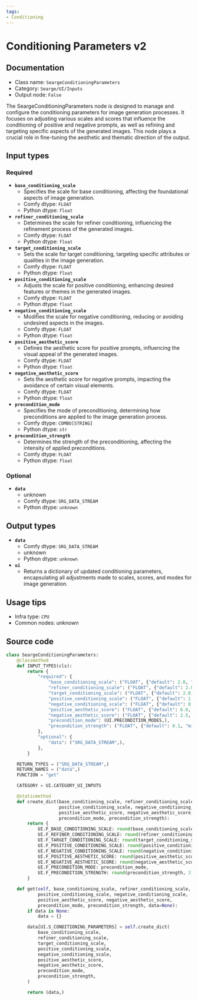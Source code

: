 ```yaml
---
tags:
- Conditioning
---
```


# Conditioning Parameters v2
## Documentation
- Class name: `SeargeConditioningParameters`
- Category: `Searge/UI/Inputs`
- Output node: `False`

The SeargeConditioningParameters node is designed to manage and configure the conditioning parameters for image generation processes. It focuses on adjusting various scales and scores that influence the conditioning of positive and negative prompts, as well as refining and targeting specific aspects of the generated images. This node plays a crucial role in fine-tuning the aesthetic and thematic direction of the output.
## Input types
### Required
- **`base_conditioning_scale`**
    - Specifies the scale for base conditioning, affecting the foundational aspects of image generation.
    - Comfy dtype: `FLOAT`
    - Python dtype: `float`
- **`refiner_conditioning_scale`**
    - Determines the scale for refiner conditioning, influencing the refinement process of the generated images.
    - Comfy dtype: `FLOAT`
    - Python dtype: `float`
- **`target_conditioning_scale`**
    - Sets the scale for target conditioning, targeting specific attributes or qualities in the image generation.
    - Comfy dtype: `FLOAT`
    - Python dtype: `float`
- **`positive_conditioning_scale`**
    - Adjusts the scale for positive conditioning, enhancing desired features or themes in the generated images.
    - Comfy dtype: `FLOAT`
    - Python dtype: `float`
- **`negative_conditioning_scale`**
    - Modifies the scale for negative conditioning, reducing or avoiding undesired aspects in the images.
    - Comfy dtype: `FLOAT`
    - Python dtype: `float`
- **`positive_aesthetic_score`**
    - Defines the aesthetic score for positive prompts, influencing the visual appeal of the generated images.
    - Comfy dtype: `FLOAT`
    - Python dtype: `float`
- **`negative_aesthetic_score`**
    - Sets the aesthetic score for negative prompts, impacting the avoidance of certain visual elements.
    - Comfy dtype: `FLOAT`
    - Python dtype: `float`
- **`precondition_mode`**
    - Specifies the mode of preconditioning, determining how preconditions are applied to the image generation process.
    - Comfy dtype: `COMBO[STRING]`
    - Python dtype: `str`
- **`precondition_strength`**
    - Determines the strength of the preconditioning, affecting the intensity of applied preconditions.
    - Comfy dtype: `FLOAT`
    - Python dtype: `float`
### Optional
- **`data`**
    - unknown
    - Comfy dtype: `SRG_DATA_STREAM`
    - Python dtype: `unknown`
## Output types
- **`data`**
    - Comfy dtype: `SRG_DATA_STREAM`
    - unknown
    - Python dtype: `unknown`
- **`ui`**
    - Returns a dictionary of updated conditioning parameters, encapsulating all adjustments made to scales, scores, and modes for image generation.
## Usage tips
- Infra type: `CPU`
- Common nodes: unknown


## Source code
```python
class SeargeConditioningParameters:
    @classmethod
    def INPUT_TYPES(cls):
        return {
            "required": {
                "base_conditioning_scale": ("FLOAT", {"default": 2.0, "min": 0.5, "max": 4.0, "step": 0.25},),
                "refiner_conditioning_scale": ("FLOAT", {"default": 2.0, "min": 0.5, "max": 4.0, "step": 0.25},),
                "target_conditioning_scale": ("FLOAT", {"default": 2.0, "min": 0.5, "max": 4.0, "step": 0.25},),
                "positive_conditioning_scale": ("FLOAT", {"default": 1.5, "min": 0.25, "max": 2.0, "step": 0.25},),
                "negative_conditioning_scale": ("FLOAT", {"default": 0.75, "min": 0.25, "max": 2.0, "step": 0.25},),
                "positive_aesthetic_score": ("FLOAT", {"default": 6.0, "min": 0.5, "max": 10.0, "step": 0.5},),
                "negative_aesthetic_score": ("FLOAT", {"default": 2.5, "min": 0.5, "max": 10.0, "step": 0.5},),
                "precondition_mode": (UI.PRECONDITION_MODES,),
                "precondition_strength": ("FLOAT", {"default": 0.1, "min": 0.0, "max": 1.0, "step": 0.05},),
            },
            "optional": {
                "data": ("SRG_DATA_STREAM",),
            },
        }

    RETURN_TYPES = ("SRG_DATA_STREAM",)
    RETURN_NAMES = ("data",)
    FUNCTION = "get"

    CATEGORY = UI.CATEGORY_UI_INPUTS

    @staticmethod
    def create_dict(base_conditioning_scale, refiner_conditioning_scale, target_conditioning_scale,
                    positive_conditioning_scale, negative_conditioning_scale,
                    positive_aesthetic_score, negative_aesthetic_score,
                    precondition_mode, precondition_strength):
        return {
            UI.F_BASE_CONDITIONING_SCALE: round(base_conditioning_scale, 3),
            UI.F_REFINER_CONDITIONING_SCALE: round(refiner_conditioning_scale, 3),
            UI.F_TARGET_CONDITIONING_SCALE: round(target_conditioning_scale, 3),
            UI.F_POSITIVE_CONDITIONING_SCALE: round(positive_conditioning_scale, 3),
            UI.F_NEGATIVE_CONDITIONING_SCALE: round(negative_conditioning_scale, 3),
            UI.F_POSITIVE_AESTHETIC_SCORE: round(positive_aesthetic_score, 3),
            UI.F_NEGATIVE_AESTHETIC_SCORE: round(negative_aesthetic_score, 3),
            UI.F_PRECONDITION_MODE: precondition_mode,
            UI.F_PRECONDITION_STRENGTH: round(precondition_strength, 3),
        }

    def get(self, base_conditioning_scale, refiner_conditioning_scale, target_conditioning_scale,
            positive_conditioning_scale, negative_conditioning_scale,
            positive_aesthetic_score, negative_aesthetic_score,
            precondition_mode, precondition_strength, data=None):
        if data is None:
            data = {}

        data[UI.S_CONDITIONING_PARAMETERS] = self.create_dict(
            base_conditioning_scale,
            refiner_conditioning_scale,
            target_conditioning_scale,
            positive_conditioning_scale,
            negative_conditioning_scale,
            positive_aesthetic_score,
            negative_aesthetic_score,
            precondition_mode,
            precondition_strength,
        )

        return (data,)

```
